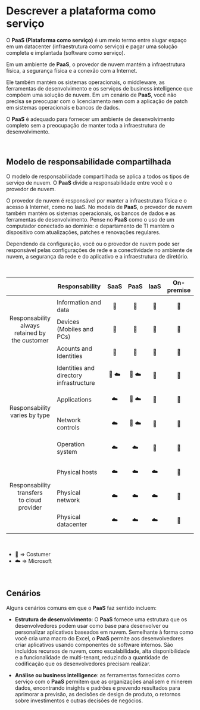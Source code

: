 # Descrever a plataforma como serviço

O **PaaS (Plataforma como serviço)** é um meio termo entre alugar espaço em um datacenter (infraestrutura como serviço) e pagar uma solução completa e implantada (software como serviço).

Em um ambiente de **PaaS**, o provedor de nuvem mantém a infraestrutura física, a segurança física e a conexão com a Internet.

Ele também mantém os sistemas operacionais, o middleware, as ferramentas de desenvolvimento e os serviços de business intelligence que compõem uma solução de nuvem. Em um cenário de **PaaS**, você não precisa se preocupar com o licenciamento nem com a aplicação de patch em sistemas operacionais e bancos de dados.

O **PaaS** é adequado para fornecer um ambiente de desenvolvimento completo sem a preocupação de manter toda a infraestrutura de desenvolvimento.

<br>

## Modelo de responsabilidade compartilhada

O modelo de responsabilidade compartilhada se aplica a todos os tipos de serviço de nuvem. O **PaaS** divide a responsabilidade entre você e o provedor de nuvem.

O provedor de nuvem é responsável por manter a infraestrutura física e o acesso à Internet, como no IaaS. No modelo de **PaaS**, o provedor de nuvem também mantém os sistemas operacionais, os bancos de dados e as ferramentas de desenvolvimento. Pense no **PaaS** como o uso de um computador conectado ao domínio: o departamento de TI mantém o dispositivo com atualizações, patches e renovações regulares.

Dependendo da configuração, você ou o provedor de nuvem pode ser responsável pelas configurações de rede e a conectividade no ambiente de nuvem, a segurança da rede e do aplicativo e a infraestrutura de diretório.

<br>

<table>
    <thead>
        <tr>
            <th></th>
            <th style='text-align:center; vertical-align:middle'>Responsability</th>
            <th style='text-align:center; vertical-align:middle'>SaaS</th>
            <th style='text-align:center; vertical-align:middle'>PaaS</th>
            <th style='text-align:center; vertical-align:middle'>IaaS</th>
            <th style='text-align:center; vertical-align:middle'>On-premise</th>
        </tr>
    </thead>
    <tbody>
        <tr>
            <td rowspan=3 style='text-align:center; vertical-align:middle'>Responsability always <br> retained by the customer</td>
            <td>Information and data</td>
            <td style='text-align:center; vertical-align:middle'><p>&#128100;</p></td>
            <td style='text-align:center; vertical-align:middle'><p>&#128100;</p></td>
            <td style='text-align:center; vertical-align:middle'><p>&#128100;</p></td>
            <td style='text-align:center; vertical-align:middle'><p>&#128100;</p></td>
        </tr>
        <tr>
            <td>Devices (Mobiles and PCs)</td>
            <td style='text-align:center; vertical-align:middle'><p>&#128100;</p></td>
            <td style='text-align:center; vertical-align:middle'><p>&#128100;</p></td>
            <td style='text-align:center; vertical-align:middle'><p>&#128100;</p></td>
            <td style='text-align:center; vertical-align:middle'><p>&#128100;</p></td>
        </tr>
        <tr>
            <td>Acounts and Identities</td>
            <td style='text-align:center; vertical-align:middle'><p>&#128100;</p></td>
            <td style='text-align:center; vertical-align:middle'><p>&#128100;</p></td>
            <td style='text-align:center; vertical-align:middle'><p>&#128100;</p></td>
            <td style='text-align:center; vertical-align:middle'><p>&#128100;</p></td>
        </tr>
        <tr>
            <td rowspan=4 style='text-align:center; vertical-align:middle'>Responsability <br> varies by type</td>
            <td>Identities and directory infrastructure</td>
            <td style='text-align:center; vertical-align:middle'><p>&#128100; &#9729;&#65039;</p></td>
            <td style='text-align:center; vertical-align:middle'><p>&#128100; &#9729;&#65039;</p></td>
            <td style='text-align:center; vertical-align:middle'><p>&#128100;</p></td>
            <td style='text-align:center; vertical-align:middle'><p>&#128100;</p></td>            
        </tr>
        <tr>
            <td>Applications</td>
            <td style='text-align:center; vertical-align:middle'><p>&#9729;&#65039;</p></td>
            <td style='text-align:center; vertical-align:middle'><p>&#128100; &#9729;&#65039;</p></td>
            <td style='text-align:center; vertical-align:middle'><p>&#128100;</p></td>
            <td style='text-align:center; vertical-align:middle'><p>&#128100;</p></td>                        
        </tr>
        <tr>
            <td>Network controls</td>
            <td style='text-align:center; vertical-align:middle'><p>&#9729;&#65039;</p></td>
            <td style='text-align:center; vertical-align:middle'><p>&#128100; &#9729;&#65039;</p></td>
            <td style='text-align:center; vertical-align:middle'><p>&#128100;</p></td>
            <td style='text-align:center; vertical-align:middle'><p>&#128100;</p></td>                        
        </tr>
        <tr>
            <td>Operation system</td>
            <td style='text-align:center; vertical-align:middle'><p>&#9729;&#65039;</p></td>
            <td style='text-align:center; vertical-align:middle'><p>&#9729;&#65039;</p></td>
            <td style='text-align:center; vertical-align:middle'><p>&#128100;</p></td>
            <td style='text-align:center; vertical-align:middle'><p>&#128100;</p></td>                        
        </tr>
        <tr>
            <td rowspan=3 style='text-align:center; vertical-align:middle'>Responsability transfers <br> to cloud provider</td>
            <td>Physical hosts</td>
            <td style='text-align:center; vertical-align:middle'><p>&#9729;&#65039;</p></td>
            <td style='text-align:center; vertical-align:middle'><p>&#9729;&#65039;</p></td>
            <td style='text-align:center; vertical-align:middle'><p>&#9729;&#65039;</p></td>
            <td style='text-align:center; vertical-align:middle'><p>&#128100;</p></td>            
        </tr>
        <tr>
            <td>Physical network</td>
            <td style='text-align:center; vertical-align:middle'><p>&#9729;&#65039;</p></td>
            <td style='text-align:center; vertical-align:middle'><p>&#9729;&#65039;</p></td>
            <td style='text-align:center; vertical-align:middle'><p>&#9729;&#65039;</p></td>
            <td style='text-align:center; vertical-align:middle'><p>&#128100;</p></td>                        
        </tr>
        <tr>
            <td>Physical datacenter</td>
            <td style='text-align:center; vertical-align:middle'><p>&#9729;&#65039;</p></td>
            <td style='text-align:center; vertical-align:middle'><p>&#9729;&#65039;</p></td>
            <td style='text-align:center; vertical-align:middle'><p>&#9729;&#65039;</p></td>
            <td style='text-align:center; vertical-align:middle'><p>&#128100;</p></td>                        
        </tr>             
    </tbody>
</table>

<br>

- :bust_in_silhouette: => Costumer
- :cloud: => Microsoft

<br>

## Cenários

Alguns cenários comuns em que o **PaaS** faz sentido incluem:

- **Estrutura de desenvolvimento**: O **PaaS** fornece uma estrutura que os desenvolvedores podem usar como base para desenvolver ou personalizar aplicativos baseados em nuvem. Semelhante à forma como você cria uma macro do Excel, o **PaaS** permite aos desenvolvedores criar aplicativos usando componentes de software internos. São incluídos recursos de nuvem, como escalabilidade, alta disponibilidade e a funcionalidade de multi-tenant, reduzindo a quantidade de codificação que os desenvolvedores precisam realizar.

- **Análise ou business intelligence**: as ferramentas fornecidas como serviço com o **PaaS** permitem que as organizações analisem e minerem dados, encontrando insights e padrões e prevendo resultados para aprimorar a previsão, as decisões de design de produto, o retornos sobre investimentos e outras decisões de negócios.